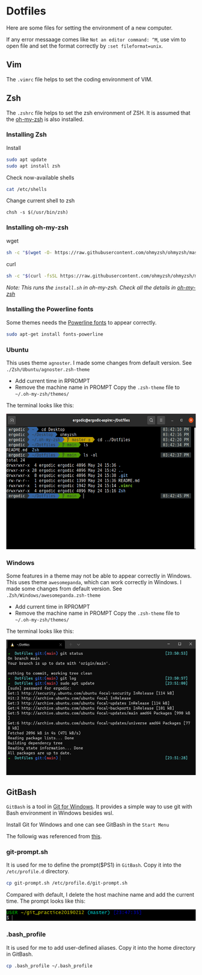 # Dotfiles

Here are some files for setting the environment of a new computer.

If any error messaage comes like `Not an editor command: ^M`, use vim to open file and set the format correctly by `:set fileformat=unix`.

## Vim
The `.vimrc` file helps to set the coding environment of VIM.

## Zsh
The `.zshrc` file helps to set the zsh environment of ZSH.
It is assumed that the [oh-my-zsh](https://github.com/ohmyzsh/ohmyzsh) is also installed.
### Installing Zsh
Install
```bash
sudo apt update
sudo apt install zsh
```
Check now-available shells
```bash
cat /etc/shells
```
Change current shell to zsh
```
chsh -s $(/usr/bin/zsh)
```
### Installing oh-my-zsh
wget
```bash
sh -c "$(wget -O- https://raw.githubusercontent.com/ohmyzsh/ohmyzsh/master/tools/install.sh)"
```
curl
```bash
sh -c "$(curl -fsSL https://raw.githubusercontent.com/ohmyzsh/ohmyzsh/master/tools/install.sh)"
```
*Note: This runs the `install.sh` in oh-my-zsh. Check all the details in [oh-my-zsh](https://github.com/ohmyzsh/ohmyzsh)*

### Installing the Powerline fonts
Some themes needs the [Powerline fonts](https://github.com/powerline/fonts) to appear correctly.
```bash
sudo apt-get install fonts-powerline
```

### Ubuntu
This uses theme `agnoster`. I made some changes from default version. See `./Zsh/Ubuntu/agnoster.zsh-theme`
* Add current time in RPROMPT
* Remove the machine name in PROMPT
Copy the `.zsh-theme` file to `~/.oh-my-zsh/themes/`

The terminal looks like this:
<div align=center>
<img src=/Zsh/Ubuntu/Ubuntu_agnoster.png width=640 height=360 />
</div>

### Windows
Some features in a theme may not be able to appear correctly in Windows. This uses theme `awesomepanda`, which can work correctly in Windows. I made some changes from default version. See `.Zsh/Windows/awesomepanda.zsh-theme`
* Add current time in RPROMPT
* Remove the machine name in PROMPT
Copy the `.zsh-theme` file to `~/.oh-my-zsh/themes/`

The terminal looks like this:
<div align=center>
<img src=/Zsh/Windows/Windows_terminal_awesomepanda.png width=640 height=360 />
</div>

## GitBash
`GitBash` is a tool in [Git for Windows](https://gitforwindows.org/). It provides a simple way to use git with Bash environment in Windows besides wsl.

Install Git for Windows and one can see GitBash in the `Start Menu`

The followig was referenced from [this](https://juejin.cn/post/6844903700775845895).
### git-prompt.sh
It is used for me to define the prompt($PS1) in `GitBash`. Copy it into the `/etc/profile.d` directory.
```bash
cp git-prompt.sh /etc/profile.d/git-prompt.sh
```
Compared with default, I delete the host machine name and add the current time. The prompt looks like this:
<div align=center>
<img src=/GitBash/GitBash_prompt.png width=640/>
</div>

### .bash_profile
It is used for me to add user-defined aliases. Copy it into the home directory in GitBash. 
```bash
cp .bash_profile ~/.bash_profile
```